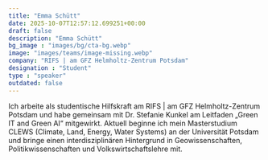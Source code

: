 ```yaml
---
title: "Emma Schütt"
date: 2025-10-07T12:57:12.699251+00:00
draft: false
description: "Emma Schütt"
bg_image : "images/bg/cta-bg.webp"
image: "images/teams/image-missing.webp"
company: "RIFS | am GFZ Helmholtz-Zentrum Potsdam"
designation : "Student"
type : "speaker"
outdated: false
---
```


Ich arbeite als studentische Hilfskraft am RIFS | am GFZ Helmholtz-Zentrum Potsdam und habe gemeinsam mit Dr. Stefanie Kunkel am Leitfaden „Green IT and Green AI“ mitgewirkt. Aktuell beginne ich mein Masterstudium CLEWS (Climate, Land, Energy, Water Systems) an der Universität Potsdam und bringe einen interdisziplinären Hintergrund in Geowissenschaften, Politikwissenschaften und Volkswirtschaftslehre mit.
